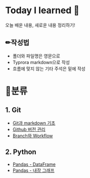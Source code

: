 # Today I learned 🍕

오늘 배운 내용, 새로운 내용 정리하기!



## ✏작성법

- 폴더와 파일명은 영문으로 
- Typrora markdown으로 작성
- 흐름에 맞지 않는 기타 주석은 밑에 작성



# 📁분류

## 1. Git

- [Git과 markdown 기초](Day01.md)
- [Github 버전 관리](Day02.md)
- [Branch와 Workflow](Day03.md)

## 2. Python

- [Pandas - DataFrame](Day15.md#데이터프레임의-구조)
- [Pandas - 내장 그래프](Day15.md#판다스-내장-그래프-도구-활용)

